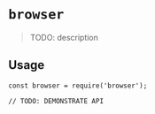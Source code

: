 # `browser`

> TODO: description

## Usage

```
const browser = require('browser');

// TODO: DEMONSTRATE API
```
